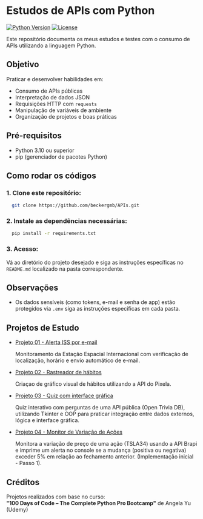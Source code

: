 # Estudos de APIs com Python

[![Python Version](https://img.shields.io/badge/python-3.10%2B-blue)](https://www.python.org/downloads/)
[![License](https://img.shields.io/badge/license-MIT-green)](LICENSE)

Este repositório documenta os meus estudos e testes com o consumo de APIs utilizando a linguagem Python.

## Objetivo
Praticar e desenvolver habilidades em:
- Consumo de APIs públicas
- Interpretação de dados JSON
- Requisições HTTP com `requests`
- Manipulação de variáveis de ambiente
- Organização de projetos e boas práticas

## Pré-requisitos
- Python 3.10 ou superior
- pip (gerenciador de pacotes Python)

## Como rodar os códigos

### 1. Clone este repositório:
```bash
  git clone https://github.com/beckergmb/APIs.git
```

### 2. Instale as dependências necessárias:
```bash
  pip install -r requirements.txt
```

### 3. Acesso: 
  Vá ao diretório do projeto desejado e siga as instruções específicas no `README.md` localizado na pasta correspondente.

## Observações
- Os dados sensíveis (como tokens, e-mail e senha de app) estão protegidos via `.env` siga as instruções específicas em 
  cada pasta.

## Projetos de Estudo
- [Projeto 01 - Alerta ISS por e-mail](Estudo/projeto_01/README.md)

  Monitoramento da Estação Espacial Internacional com verificação de localização, horário e envio automático de e-mail.


- [Projeto 02 - Rastreador de hábitos](Estudo/projeto_02/README.md)
  
  Criaçao de gráfico visual de hábitos utilizando a API do Pixela.


- [Projeto 03 - Quiz com interface gráfica](Estudo/projeto_03/README.md)
  
    Quiz interativo com perguntas de uma API pública (Open Trivia DB), utilizando Tkinter e OOP para praticar 
    integração entre dados externos, lógica e interface gráfica.


- [Projeto 04 - Monitor de Variação de Ações](Estudo/projeto_04/README.md)
  
    Monitora a variação de preço de uma ação (TSLA34) usando a API Brapi e imprime um alerta no console se a mudança 
    (positiva ou negativa) exceder 5% em relação ao fechamento anterior. (Implementação inicial - Passo 1).

## Créditos
Projetos realizados com base no curso:  
**"100 Days of Code – The Complete Python Pro Bootcamp"** de Angela Yu (Udemy)

